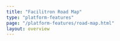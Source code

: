 ```yaml
---
title: "Facilitron Road Map"
type: "platform-features"
page: "/platform-features/road-map.html"
layout: overview
---
```

